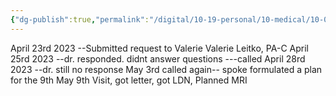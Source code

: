 ```yaml
---
{"dg-publish":true,"permalink":"/digital/10-19-personal/10-medical/10-02-long-covid/06-journal-of-events/","noteIcon":""}
---
```



April 23rd 2023 --Submitted request to Valerie Valerie Leitko, PA-C
April 25rd 2023 --dr. responded. didnt answer questions ---called 
April 28rd 2023 --dr. still no response
May 3rd  called again-- spoke formulated a plan for the 9th
May 9th Visit, got letter, got LDN, Planned MRI















 


